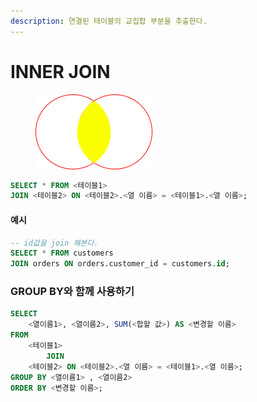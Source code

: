 ```yaml
---
description: 연결된 테이블의 교집합 부분을 추출한다.
---
```


# INNER JOIN

<figure><img src="../.gitbook/assets/Group 1.png" alt=""><figcaption></figcaption></figure>

```sql
SELECT * FROM <테이블1>
JOIN <테이블2> ON <테이블2>.<열 이름> = <테이블1>.<열 이름>;
```

#### 예시

```sql
-- id값을 join 해본다.
SELECT * FROM customers
JOIN orders ON orders.customer_id = customers.id;
```



### GROUP BY와 함께 사용하기

```sql
SELECT 
    <열이름1>, <열이름2>, SUM(<합할 값>) AS <변경할 이름>
FROM
    <테이블1>
        JOIN
    <테이블2> ON <테이블2>.<열 이름> = <테이블1>.<열 이름>;
GROUP BY <열이름1> , <열이름2>
ORDER BY <변경할 이름>;
```
